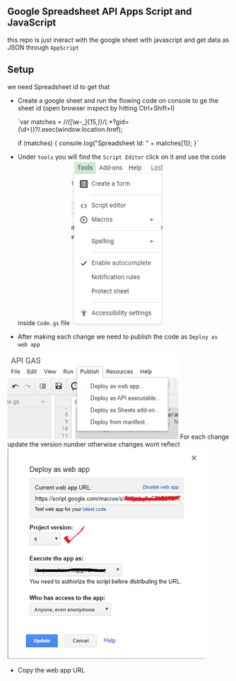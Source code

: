 ## Google Spreadsheet API Apps Script and JavaScript

this repo is just ineract with the google sheet with javascript and get data as JSON through `AppScript`

## Setup
we need Spreadsheet id to get that
- Create a google sheet and run the flowing code on console to ge the sheet id (open browser inspect by hitting Ctrl+Shift+I)


    `var matches = /\/([\w-_]{15,})\/(.*?gid=(\d+))?/.exec(window.location.href);

    if (matches) {
    console.log("Spreadsheet Id: " + matches[1]);
    }`

- Under `tools` you will find the `Script Editor` click on it and use the code inside `Code.gs` file
![Script Editor](./screenshots/1.png)
- After making each change we need to publish the code as `Deploy as web app`

![Publish](./screenshots/2.png)
For each change update the version number otherwise changes wont reflect 
![Version](./screenshots/3.png)
- Copy the web app URL

